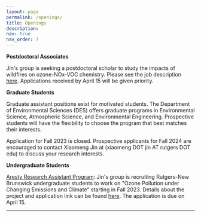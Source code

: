 ```yaml
---
layout: page
permalink: /openings/
title: Openings
description: 
nav: true
nav_order: 7
---
```


<b>Postdoctoral Associates</b> 

Jin's group is seeking a postdoctoral scholar to study the impacts of wildfires on ozone-NOx-VOC chemistry. Please see the job description [here](/news/Open_Postdoc_Position/). 
Applications received by April 15 will be given priority.  


<b>Graduate Students</b> 

Graduate assistant positions exist for motivated students. The Department of Environmental Sciences (DES) offers graduate programs in Environmental Science, Atmospheric Science, and Environmental Engineering. 
Prospective students will have the flexibility to choose the program that best matches their interests. 

Application for Fall 2023 is closed. Prospective applicants for Fall 2024 are encouraged to contact Xiaomeng Jin at (xiaomeng DOT jin AT rutgers DOT edu) to discuss your research interests.

<b>Undergraduate Students</b> 

[Aresty Research Assistant Program](https://aresty.rutgers.edu/programs/research-assistant-program): Jin's group is recruiting Rutgers-New Brunswick undergraduate students 
to work on "Ozone Pollution under Changing Emissions and Climate" starting in Fall 2023. Details about the project and application link can be found [here](https://webapps.rutgers.edu/urs/projects/projectDetails.aspx?ID=11570).
The application is due on April 15. 

***
